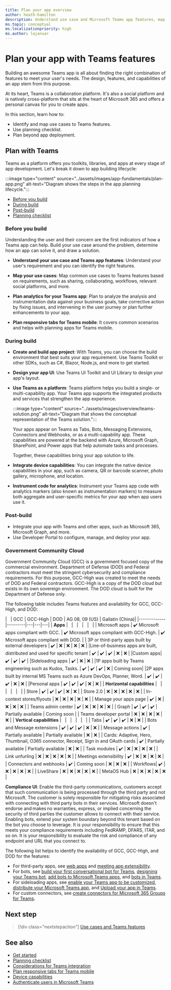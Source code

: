 ```yaml
---
title: Plan your app overview
author: heath-hamilton
description: Understand use case and Microsoft Teams app features, map use cases, plan responsive tabs for mobile. Learn Teams features and availability for GCC, GCC-High, and DOD.
ms.topic: conceptual
ms.localizationpriority: high
ms.author: lajanuar
---
```


# Plan your app with Teams features

Building an awesome Teams app is all about finding the right combination of features to meet your user's needs. The design, features, and capabilities of an app stem from this purpose.

At its heart, Teams is a collaboration platform. It's also a social platform and is natively cross-platform that sits at the heart of Microsoft 365 and offers a personal canvas for you to create apps.

In this section, learn how to:

* Identify and map use cases to Teams features.
* Use planning checklist.
* Plan beyond app deployment.

## Plan with Teams

Teams as a platform offers you toolkits, libraries, and apps at every stage of app development. Let's break it down to app building lifecycle:

:::image type="content" source="../assets/images/app-fundamentals/plan-app.png" alt-text="Diagram shows the steps in the app planning lifecycle.":::

* [Before you build](#before-you-build)
* [During build](#during-build)
* [Post-build](#post-build)
* [Planning checklist](../concepts/design/planning-checklist.md)

### Before you build

Understanding the user and their concern are the first indicators of how a Teams app can help. Build your use case around the problem, determine how an app can solve it, and draw a solution.

* **Understand your use case and Teams app features**: Understand your user's requirement and you can identify the right features.

* **Map your use cases**: Map common use cases to Teams features based on requirements, such as sharing, collaborating, workflows, relevant social platforms, and more.

* **Plan analytics for your Teams app**: Plan to analyze the analysis and instrumentation data against your business goals, take corrective action by fixing issues, and intervening in the user journey or plan further enhancements to your app.

* **Plan responsive tabs for Teams mobile**: It covers common scenarios and helps with planning apps for Teams mobile.

### During build

* **Create and build app project**: With Teams, you can choose the build environment that best suits your app requirement. Use Teams Toolkit or other SDKs, such as C#, Blazor, Node.js, and more to get started.

* **Design your app UI**: Use Teams UI Toolkit and UI Library to design your app's layout.

* **Use Teams as a platform**: Teams platform helps you build a single- or multi-capability app. Your Teams app supports the integrated products and services that strengthen the app experience.

    :::image type="content" source="../assets/images/overview/teams-solution.png" alt-text="Diagram that shows the conceptual representation of the Teams solution.":::

    Your apps appear on Teams as Tabs, Bots, Messaging Extensions, Connectors and Webhooks, or as a multi-capability app. These capabilities are powered at the backend with Azure, Microsoft Graph, SharePoint, and Power apps that help automate tasks and processes.

    Together, these capabilities bring your app solution to life.

* **Integrate device capabilities**: You can integrate the native device capabilities in your app, such as camera, QR or barcode scanner, photo gallery, microphone, and location.

* **Instrument code for analytics**: Instrument your Teams app code with analytics markers (also known as instrumentation markers) to measure both aggregate and user-specific metrics for your app when app users use it.

### Post-build

* Integrate your app with Teams and other apps, such as Microsoft 365, Microsoft Graph, and more.
* Use Developer Portal to configure, manage, and deploy your app.

### Government Community Cloud

Government Community Cloud (GCC) is a government focused copy of the commercial environment. Department of Defense (DOD) and Federal contractors must meet the stringent cybersecurity and compliance requirements. For this purpose, GCC-High was created to meet the needs of DOD and Federal contractors. GCC-High is a copy of the DOD cloud but exists in its own sovereign environment. The DOD cloud is built for the Department of Defense only.

The following table includes Teams features and availability for GCC, GCC-High, and DOD:

| &nbsp; | GCC | GCC-High | DOD | AG 08, 09 (US) | Gallatin (China)|
|-------------|---------|---|---|---|
| **Apps** | &nbsp; | &nbsp; | &nbsp; | &nbsp; | &nbsp; |
| Microsoft apps | ✔️ Microsoft apps compliant with GCC. | ✔️ Microsoft apps compliant with GCC-High. | ✔️ Microsoft apps compliant with DOD. |
| 3P or third-party apps built by external developers | ✔️ | ❌ | ❌ | ❌ | ❌ |
|Line-of-business apps are built, distributed and used for specific tenant  | ✔️ | ✔️ | ✔️ | ❌ | ❌ |
|Custom apps| ✔️ | ✔️ | ✔️ |
|Sideloading apps | ✔️ | ❌ | ❌ |
|1P apps built by Teams engineering such as Kudos, Tasks. | ✔️ | ✔️ | ✔️ | ❌ | Coming soon|
|2P apps built by internal MS Teams such as Azure DevOps, Planner, Word. | ✔️ | ✔️ | ✔️ | ❌ | ❌ |
|Personal apps | ✔️ | ✔️ | ✔️ | ❌ | ❌ |
| **Horizontal capabilities** | &nbsp; | &nbsp; | &nbsp; | &nbsp; | &nbsp; |
| Store | ✔️ | ✔️ | ✔️ | ❌ |  ❌ |
| Store 2.0 | ❌ | ❌ | ❌ | ❌ |  ❌ |
| In-context stores/flyouts | ❌ | ❌ | ❌ | ❌ | ❌ |
| Manage your apps page | ✔️ | ❌ | ❌ | ❌ |  ❌ |
| Teams admin center | ✔️ | ❌ | ❌ | ❌ | ❌ |
| Graph | ✔️ | ✔️ | ✔️ | Partially available | Coming soon |
| Teams developer portal  | ❌ | ❌ | ❌ | ❌ | ❌ |
| **Vertical capabilities** | &nbsp; | &nbsp; | &nbsp; | &nbsp; | &nbsp; |
| Tabs | ✔️ | ✔️ | ✔️ | ❌ |  ❌ |
| Bots and Message extensions | ✔️ | ✔️ | ✔️ | ❌ | ❌ |
| Message actions | ✔️ | Partially available | Partially available | ❌ | ❌ |
| Cards: Adaptive, Hero, Thumbnail, O365 connector, Receipt, Sign in and OAuth cards  | ✔️ | Partially available | Partially available | ❌ | ❌ |
| Task modules | ✔️ | ❌ | ❌ | ❌ | ❌ |
| Link unfurling | ❌ | ❌ | ❌ | ❌ | ❌ |
| Meetings extensibility | ✔️ | ❌ | ❌ | ❌ | ❌ |
| Connectors and webhooks | ✔️ | Coming soon | ❌ | ❌ | ❌ |
| Workflows| ✔️ | ❌ | ❌ | ❌ | ❌ |
| LiveShare | ❌ | ❌ | ❌ | ❌ | ❌ |
| MetaOS Hub | ❌ | ❌ | ❌ | ❌ | ❌ |

**Compliance UI**: Enable the third-party communications, customers accept that such communication is being processed through the third party and not Microsoft. The customer is solely responsible for mitigating risks associated with connecting with third party bots in their services. Microsoft doesn't endorse and makes no warranties, express, or implied concerning the security of third parties the customer allows to connect with their service. Enabling bots, extend your system boundary beyond this tenant based on the bot you choose to leverage. It is your responsibility to ensure that this meets your compliance requirements including FedRAMP, DFARS, ITAR, and so on. It is your responsibility to evaluate the risk and compliance of any endpoint and URL that you connect to.

The following list helps to identify the availability of GCC, GCC-High, and DOD for the features:

* For third-party apps, see [web apps](../samples/integrating-web-apps.md) and [meeting app extensibility](../apps-in-teams-meetings/teams-apps-in-meetings.md).
* For bots, see [build your first conversational bot for Teams](../get-started/first-app-bot.md), [designing your Teams bot](../bots/design/bots.md), [add bots to Microsoft Teams apps](../resources/bot-v3/bots-overview.md), and [bots in Teams](../bots/what-are-bots.md).
* For sideloading apps, see [enable your Teams app to be customized](../concepts/design/enable-app-customization.md), [distribute your Microsoft Teams app](../concepts/deploy-and-publish/apps-publish-overview.md), and [Upload your app in Teams](../concepts/deploy-and-publish/apps-upload.md).
* For custom connectors, see [create connectors for Microsoft 365 Groups for Teams](../webhooks-and-connectors/how-to/connectors-creating.md).

</details>

## Next step

> [!div class="nextstepaction"]
> [Use cases and Teams features](design/understand-use-cases.md)

## See also

* [Get started](../get-started/get-started-overview.md)
* [Planning checklist](../concepts/design/planning-checklist.md)
* [Considerations for Teams integration](../samples/integrating-web-apps.md)
* [Plan responsive tabs for Teams mobile](design/plan-responsive-tabs-for-teams-mobile.md)
* [Device capabilities](device-capabilities/device-capabilities-overview.md)
* [Authenticate users in Microsoft Teams](authentication/authentication.md)
